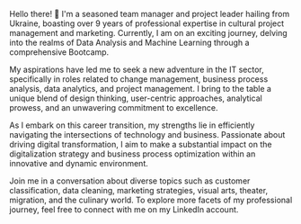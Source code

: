 Hello there! 👋 I'm a seasoned team manager and project leader hailing from Ukraine, boasting over 9 years of professional expertise in cultural project management and marketing. Currently, I am on an exciting journey, delving into the realms of Data Analysis and Machine Learning through a comprehensive Bootcamp.

My aspirations have led me to seek a new adventure in the IT sector, specifically in roles related to change management, business process analysis, data analytics, and project management. I bring to the table a unique blend of design thinking, user-centric approaches, analytical prowess, and an unwavering commitment to excellence.

As I embark on this career transition, my strengths lie in efficiently navigating the intersections of technology and business. Passionate about driving digital transformation, I aim to make a substantial impact on the digitalization strategy and business process optimization within an innovative and dynamic environment.

Join me in a conversation about diverse topics such as customer classification, data cleaning, marketing strategies, visual arts, theater, migration, and the culinary world. To explore more facets of my professional journey, feel free to connect with me on my LinkedIn account.

<!--
**novik2713/Novik2713** is a ✨ _special_ ✨ repository because its `README.md` (this file) appears on your GitHub profile.

Here are some ideas to get you started:

- 🔭 I’m currently working on ...
- 🌱 I’m currently learning ...
- 👯 I’m looking to collaborate on ...
- 🤔 I’m looking for help with ...
- 💬 Ask me about ...
- 📫 How to reach me: ...
- 😄 Pronouns: ...
- ⚡ Fun fact: ...
-->
